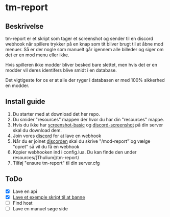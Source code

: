 # tm-report

## Beskrivelse
tm-report er et skript som tager et screenshot og sender til en discord webhook når spillere trykker på en knap som tit bilver brugt til at åbne mod menuer.
Så er der nogle som manuelt går igennem alle billeder og siger om det er en mod menu eller ikke. 

Hvis spilleren ikke modder bliver besked bare slettet, men hvis det er en modder vil deres identifers blive smidt i en database.

Det vigtigeste for os er at alle der ryger i databasen er med 100% sikkerhed en modder.

## Install guide

1. Du starter med at download det her repo.
2. Du smider "resources" mappen der hvor du har din "resources" mappe.
3. Hvis du ikke har [screenshot-basic](https://github.com/citizenfx/screenshot-basic) og [discord-screenshot](https://github.com/jaimeadf/discord-screenshot) på din server skal du download dem.
4. Join vores [discord](https://discord.gg/Yv44C77GGy) for at lave en webhook
5. Når du er joinet [discorden](https://discord.gg/Yv44C77GGy) skal du skrive "/mod-report"´og vælge "opret" så vil du få en webhook
6. Kopier webhooken ind i config.lua. Du kan finde den under resources/[Thulium]/tm-report/
7. Tilføj "ensure tm-report" til din server.cfg

## ToDo

- [X] Lave en api
- [X] [Lave et exemple skript til at banne](https://github.com/Thulium-dev/tm-ban)
- [ ] Find host
- [ ] Lave en manuel søge side

